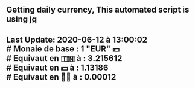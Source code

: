 ## Getting daily currency, This automated script is using [jq](https://stedolan.github.io/jq/)
## Last Update:  2020-06-12 à 13:00:02 </br># Monaie de base : 1 "EUR" 💶 </br> # Equivaut en 🇹🇳 à :  3.215612 </br> # Equivaut en 💵 à : 1.13186</br> # Equivaut en 🐱‍💻 à :  0.00012
